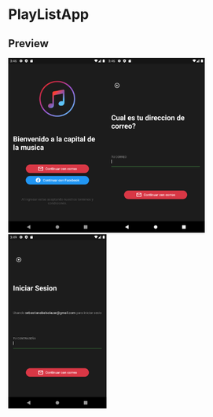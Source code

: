 # PlayListApp
 
## Preview

<img src="https://raw.githubusercontent.com/cobyzero/PlayListApp/main/lib/Assets/Readme/home.png" width="200"/><img src="https://raw.githubusercontent.com/cobyzero/PlayListApp/main/lib/Assets/Readme/login.png" width="200"/><img src="https://raw.githubusercontent.com/cobyzero/PlayListApp/main/lib/Assets/Readme/login2.png" width="200"/> 